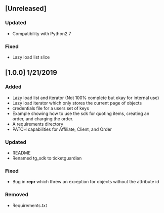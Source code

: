 ## [Unreleased]
### Updated
 - Compatibility with Python2.7

### Fixed
 - Lazy load list slice


## [1.0.0] 1/21/2019
### Added
 - Lazy load list and iterator (Not 100% complete but okay for internal use)
 - Lazy load iterator which only stores the current page of objects
 - credentials file for a users set of keys
 - Example showing how to use the sdk for quoting items, creating an order, and charging the order.
 - A requirements directory
 - PATCH capabilities for Affiliate, Client, and Order

### Updated
 - README
 - Renamed tg_sdk to ticketguardian

### Fixed
 - Bug in __repr__ which threw an exception for objects without the attribute id

### Removed
 - Requirements.txt